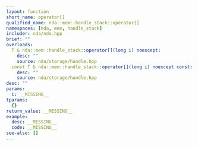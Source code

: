 ```yaml
---
layout: function
short_name: operator[]
qualified_name: nda::mem::handle_stack::operator[]
namespaces: [nda, mem, handle_stack]
includer: nda/nda.hpp
brief: ""
overloads:
  T & nda::mem::handle_stack::operator[](long i) noexcept:
    desc: ""
    source: nda/storage/handle.hpp
  const T & nda::mem::handle_stack::operator[](long i) noexcept const:
    desc: ""
    source: nda/storage/handle.hpp
desc: ""
params:
  i: __MISSING__
tparams:
  {}
return_value: __MISSING__
example:
  desc: __MISSING__
  code: __MISSING__
see-also: []
...
```


